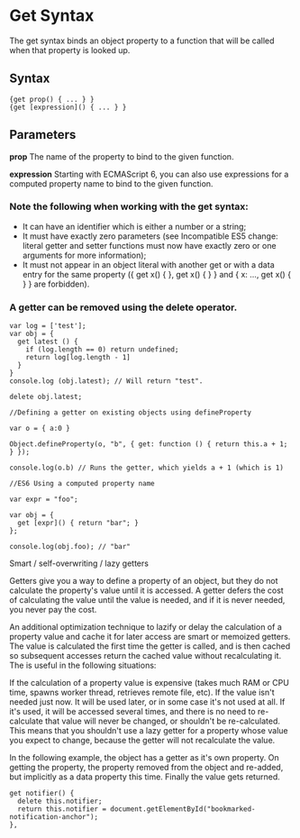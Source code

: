 # Get Syntax

The get syntax binds an object property to a function that will be called when that property is looked up.


## Syntax

```
{get prop() { ... } }
{get [expression]() { ... } }
```

## Parameters

**prop**
The name of the property to bind to the given function.

**expression**
Starting with ECMAScript 6, you can also use expressions for a computed property name to bind to the given function.

### Note the following when working with the get syntax:

* It can have an identifier which is either a number or a string;
* It must have exactly zero parameters (see Incompatible ES5 change: literal getter and setter functions must now have exactly zero or one arguments for more information);
* It must not appear in an object literal with another get or with a data entry for the same property ({ get x() { }, get x() { } } and { x: ..., get x() { } } are forbidden).

### A getter can be removed using the delete operator.

```
var log = ['test'];
var obj = {
  get latest () {
    if (log.length == 0) return undefined;
    return log[log.length - 1]
  }
}
console.log (obj.latest); // Will return "test".

delete obj.latest;

//Defining a getter on existing objects using defineProperty

var o = { a:0 }

Object.defineProperty(o, "b", { get: function () { return this.a + 1; } });

console.log(o.b) // Runs the getter, which yields a + 1 (which is 1)

//ES6 Using a computed property name

var expr = "foo";

var obj = {
  get [expr]() { return "bar"; }
};

console.log(obj.foo); // "bar"
```

Smart / self-overwriting / lazy getters

Getters give you a way to define a property of an object, but they do not calculate the property's value until it is accessed. A getter defers the cost of calculating the value until the value is needed, and if it is never needed, you never pay the cost.

An additional optimization technique to lazify or delay the calculation of a property value and cache it for later access are smart or memoized getters. The value is calculated the first time the getter is called, and is then cached so subsequent accesses return the cached value without recalculating it. The is useful in the following situations:

If the calculation of a property value is expensive (takes much RAM or CPU time, spawns worker thread, retrieves remote file, etc).
If the value isn't needed just now. It will be used later, or in some case it's not used at all.
If it's used, it will be accessed several times, and there is no need to re-calculate that value will never be changed, or shouldn't be re-calculated.
This means that you shouldn't use a lazy getter for a property whose value you expect to change, because the getter will not recalculate the value.

In the following example, the object has a getter as it's own property. On getting the property, the property removed from the object and re-added, but implicitly as a data property this time. Finally the value gets returned.

```
get notifier() {
  delete this.notifier;
  return this.notifier = document.getElementById("bookmarked-notification-anchor");
},
```
